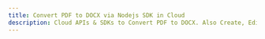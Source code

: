 ---title: Convert PDF to DOCX via Nodejs SDK in Clouddescription: Cloud APIs & SDKs to Convert PDF to DOCX. Also Create, Edit & Render Microsoft Word & OpenOffice documents in the Cloud.---